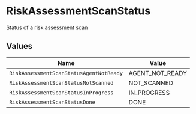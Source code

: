 # RiskAssessmentScanStatus

Status of a risk assessment scan


## Values

| Name                                    | Value                                   |
| --------------------------------------- | --------------------------------------- |
| `RiskAssessmentScanStatusAgentNotReady` | AGENT_NOT_READY                         |
| `RiskAssessmentScanStatusNotScanned`    | NOT_SCANNED                             |
| `RiskAssessmentScanStatusInProgress`    | IN_PROGRESS                             |
| `RiskAssessmentScanStatusDone`          | DONE                                    |